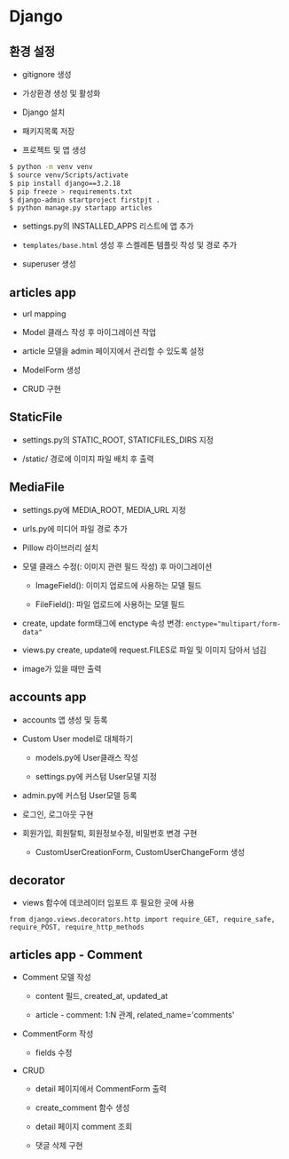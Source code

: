 # Django

## 환경 설정

- gitignore 생성

- 가상환경 생성 및 활성화

- Django 설치

- 패키지목록 저장

- 프로젝트 및 앱 생성

```bash
$ python -m venv venv
$ source venv/Scripts/activate
$ pip install django==3.2.18
$ pip freeze > requirements.txt
$ django-admin startproject firstpjt .
$ python manage.py startapp articles
```

- settings.py의 INSTALLED_APPS 리스트에 앱 추가

- `templates/base.html` 생성 후 스켈레톤 템플릿 작성 및 경로 추가

- superuser 생성

## articles app

- url mapping

- Model 클래스 작성 후 마이그레이션 작업

- article 모델을 admin 페이지에서 관리할 수 있도록 설정

- ModelForm 생성

- CRUD 구현

## StaticFile

- settings.py의 STATIC_ROOT, STATICFILES_DIRS 지정

- /static/ 경로에 이미지 파일 배치 후 출력

## MediaFile

- settings.py에 MEDIA_ROOT, MEDIA_URL 지정

- urls.py에 미디어 파일 경로 추가

- Pillow 라이브러리 설치

- 모델 클래스 수정(: 이미지 관련 필드 작성) 후 마이그레이션

  - ImageField(): 이미지 업로드에 사용하는 모델 필드

  - FileField(): 파일 업로드에 사용하는 모델 필드

- create, update form태그에 enctype 속성 변경: `enctype="multipart/form-data"`

- views.py create, update에 request.FILES로 파일 및 이미지 담아서 넘김

- image가 있을 때만 출력

## accounts app

- accounts 앱 생성 및 등록

- Custom User model로 대체하기

  - models.py에 User클래스 작성

  - settings.py에 커스텀 User모델 지정

- admin.py에 커스텀 User모델 등록

- 로그인, 로그아웃 구현

- 회원가입, 회원탈퇴, 회원정보수정, 비밀번호 변경 구현

  - CustomUserCreationForm, CustomUserChangeForm 생성

## decorator

- views 함수에 데코레이터 임포트 후 필요한 곳에 사용

`from django.views.decorators.http import require_GET, require_safe, require_POST, require_http_methods`

## articles app - Comment

- Comment 모델 작성

  - content 필드, created_at, updated_at

  - article - comment: 1:N 관계, related_name='comments'

- CommentForm 작성

  - fields 수정

- CRUD

  - detail 페이지에서 CommentForm 출력

  - create_comment 함수 생성

  - detail 페이지 comment 조회

  - 댓글 삭제 구현